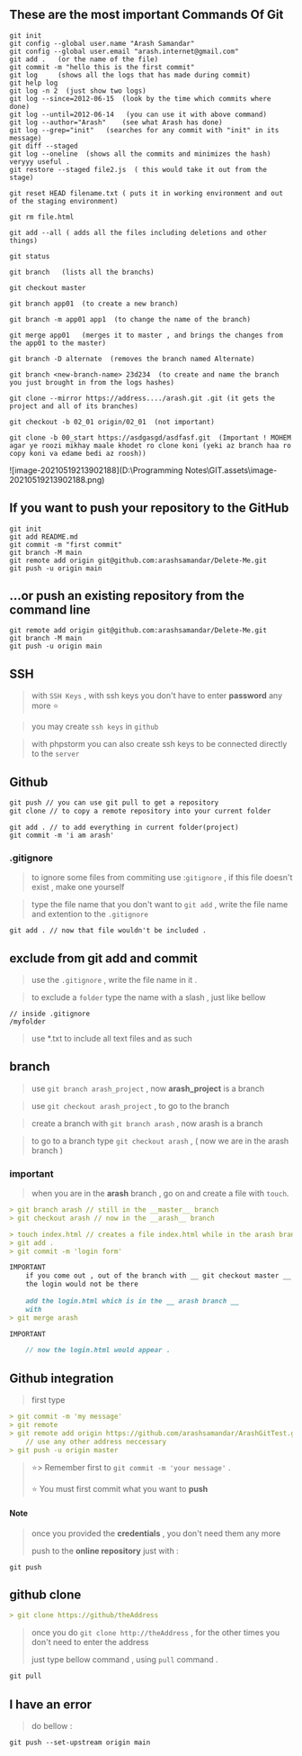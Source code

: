 ## These are the most important Commands Of Git

```
git init
git config --global user.name "Arash Samandar"
git config --global user.email "arash.internet@gmail.com"
git add .   (or the name of the file)
git commit -m "hello this is the first commit"
git log     (shows all the logs that has made during commit)
git help log
git log -n 2  (just show two logs)
git log --since=2012-06-15  (look by the time which commits where done)
git log --until=2012-06-14   (you can use it with above command)
git log --author="Arash"    (see what Arash has done)
git log --grep="init"   (searches for any commit with "init" in its message)
git diff --staged
git log --oneline  (shows all the commits and minimizes the hash) veryyy useful .
git restore --staged file2.js  ( this would take it out from the stage)

git reset HEAD filename.txt ( puts it in working environment and out of the staging environment)

git rm file.html

git add --all ( adds all the files including deletions and other things)

git status

git branch   (lists all the branchs)

git checkout master

git branch app01  (to create a new branch)

git branch -m app01 app1  (to change the name of the branch)

git merge app01   (merges it to master , and brings the changes from the app01 to the master)

git branch -D alternate  (removes the branch named Alternate)

git branch <new-branch-name> 23d234  (to create and name the branch you just brought in from the logs hashes)

git clone --mirror https://address..../arash.git .git (it gets the project and all of its branches)

git checkout -b 02_01 origin/02_01  (not important)

git clone -b 00_start https://asdgasgd/asdfasf.git  (Important ! MOHEM agar ye roozi mikhay maale khodet ro clone koni (yeki az branch haa ro copy koni va edame bedi az roosh))

```

![image-20210519213902188](D:\Programming Notes\GIT.assets\image-20210519213902188.png)

## If you want to push your repository to the GitHub

```
git init
git add README.md
git commit -m "first commit"
git branch -M main
git remote add origin git@github.com:arashsamandar/Delete-Me.git
git push -u origin main
```

## …or push an existing repository from the command line

```
git remote add origin git@github.com:arashsamandar/Delete-Me.git
git branch -M main
git push -u origin main
```

## SSH

> with `SSH Keys` , with ssh keys you don't have to enter __password__ any more :star:

> you may create `ssh keys` in `github`

> with phpstorm you can also create ssh keys to be connected directly to the `server`

## Github

```markdown
git push // you can use git pull to get a repository
git clone // to copy a remote repository into your current folder
```

```
git add . // to add everything in current folder(project)
git commit -m 'i am arash'
```

### .gitignore

> to ignore some files from commiting use :`gitignore` , if this file doesn't exist , make one yourself

> type the file name that you don't want to `git add` , write the file name and extention to the `.gitignore`

```
git add . // now that file wouldn't be included .
```

## exclude from git add and commit

> use the `.gitignore` , write the file name in it .

> to exclude a `folder` type the name with a slash , just like bellow

```
// inside .gitignore
/myfolder
```

> use *.txt to include all text files and as such

## branch

> use `git branch arash_project` , now __arash_project__ is a branch

> use `git checkout arash_project` , to go to the branch

> create a branch with `git branch arash` , now arash is a branch

> to go to a branch type `git checkout arash` , ( now we are in the arash branch )

### important

> when you are in the __arash__ branch , go on and create a file with `touch`.

```markdown
> git branch arash // still in the __master__ branch
> git checkout arash // now in the __arash__ branch

> touch index.html // creates a file index.html while in the arash branch
> git add .
> git commit -m 'login form'

IMPORTANT
	if you come out , out of the branch with __ git checkout master __
	the login would not be there
	
	add the login.html which is in the __ arash branch __ 
	with
> git merge arash

IMPORTANT

	// now the login.html would appear .

```

## Github integration

> first type

```markdown
> git commit -m 'my message'
> git remote
> git remote add origin https://github.com/arashsamandar/ArashGitTest.git
	// use any other address neccessary
> git push -u origin master
```

> :star:> Remember first to `git commit -m 'your message'` .
>
> :star:  You must first commit what you want to __push__

#### Note

> once you provided the __credentials__ , you don't need them any more
>
> push to the __online repository__ just with :

```
git push
```

## github clone

```markdown
> git clone https://github/theAddress
```

> once you do `git clone http://theAddress` , for the other times you don't need to enter the address
>
> just type bellow command , using `pull` command .

```markdown
git pull
```

## I have an error

> do bellow :

```
git push --set-upstream origin main
```

